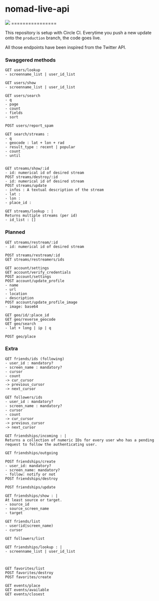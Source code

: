# nomad-live-api

<img src="http://online.swagger.io/validator?url=https://rawgit.com/NOMAD-Live/nomad-live-api/master/swagger/swagger.yaml">
================

This repository is setup with Circle CI. Everytime you push a new update onto the `production` branch, the code goes live.

All those endpoints have been inspired from the Twitter API.

### Swaggered methods
```
GET users/lookup
- screenname_list | user_id_list

GET users/show
- screenname_list | user_id_list

GET users/search
- q
- page
- count
- fields
- sort

POST users/report_spam

GET search/streams :
- q
- geocode : lat + lon + rad
- result_type : recent | popular
- count
- until


GET streams/show/:id
- id: numerical id of desired stream
POST streams/destroy/:id
- id: numerical id of desired stream
POST streams/update
- infos : A textual description of the stream
- lat :
- lon : 
- place_id :

GET streams/lookup : |
Returns multiple streams (per id)
- id_list : []
```


### Planned
```
GET streams/restream/:id
- id: numerical id of desired stream

POST streams/restream/:id
GET streams/restreamers/ids

GET account/settings
GET account/verify_credentials
POST account/settings
POST account/update_profile
- name
- url
- location
- description
POST account/update_profile_image
- image: base64

GET geo/id/:place_id
GET geo/reverse_geocode
GET geo/search
- lat + long | ip | q

POST geo/place

```


### Extra
```
GET friends/ids (following)
- user_id : mandatory?
- screen_name : mandatory?
- cursor
- count
-> cur_cursor
-> previous_cursor
-> next_cursor

GET followers/ids
- user_id : mandatory?
- screen_name : mandatory?
- cursor
- count
-> cur_cursor
-> previous_cursor
-> next_cursor

GET friendships/incoming : |
Returns a collection of numeric IDs for every user who has a pending request to follow the authenticating user.

GET friendships/outgoing

POST friendships/create
- user_id: mandatory?
- screen_name: mandatory?
- follow: notify or not
POST friendships/destroy

POST friendships/update

GET friendships/show : |
At least source or target.
- source_id
- source_screen_name
- target

GET friends/list
- user(id|screen_name)
- cursor

GET followers/list

GET friendships/lookup : |
- screenname_list | user_id_list



GET favorites/list
POST favorites/destroy
POST favorites/create

GET events/place
GET events/available
GET events/closest
```
